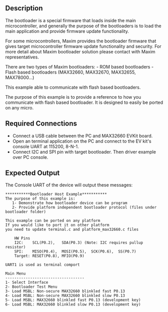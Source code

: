 ## Description

The bootloader is a special firmware that loads inside the main microcontroller, 
and generally the purpose of the bootloaders is to load the main application 
and provide firmware update functionality. 

For some microcontrollers, Maxim provides the bootloader firmware that gives 
target microcontroller firmware update functionality and security. 
For more detail about Maxim bootloader solution please contact with
Maxim representatives.

There are two types of Maxim bootloaders:
    - ROM based bootloaders
    - Flash based bootloaders (MAX32660, MAX32670, MAX32655, MAX78000...)

This example able to communicate with flash based bootloaders.

The purpose of this example is to provide a reference to how you communicate with 
flash based bootloader. It is designed to easily be ported on any micro.

## Required Connections

-   Connect a USB cable between the PC and MAX32660 EVKit board.
-   Open an terminal application on the PC and connect to the EV kit's console UART at 115200, 8-N-1.
-   Connect I2C and SPI pin with target bootloader.
Then driver example over PC console.

## Expected Output

The Console UART of the device will output these messages:

```
***********Bootloader Host Example***********
The purpose of this example is:
   1- Demonstrate how bootloader device can be program
   2- Provide platform independent bootloader protocol (files under bootloader folder)

This example can be ported on any platform
If you would like to port it on other platform
you need to update terminal.c and platform_max32660.c files

    HW Pins
    I2C:    SCL(P0.2),   SDA(P0.3) (Note: I2C requires pullup resistor)
    SPI:    MISO(P0.4),  MOSI(P0.5),  SCK(P0.6),  SS(P0.7)
    Target: RESET(P0.8), MFIO(P0.9)
    
UART1 is used as terminal comport

Main Menu
-----------------------------------
1- Select Interface
2- Bootloader Test Menu
3- Load MSBL: Non-secure MAX32660 blinkled fast P0.13
4- Load MSBL: Non-secure MAX32660 blinkled slow P0.13
5- Load MSBL: MAX32660 blinkled fast P0.13 (development key)
6- Load MSBL: MAX32660 blinkled slow P0.13 (development key)


```

